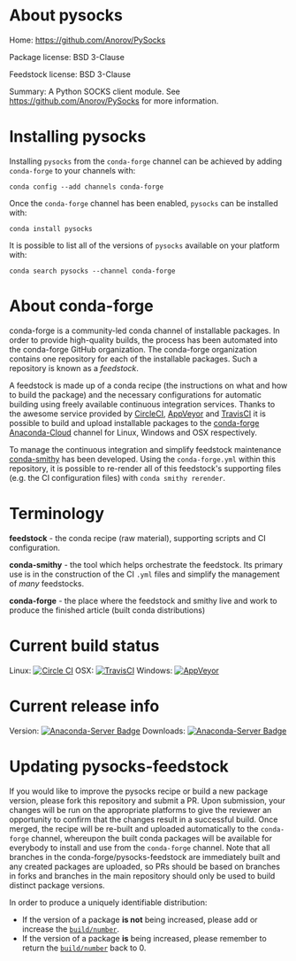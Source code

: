 About pysocks
=============

Home: https://github.com/Anorov/PySocks

Package license: BSD 3-Clause

Feedstock license: BSD 3-Clause

Summary: A Python SOCKS client module. See https://github.com/Anorov/PySocks for more information.



Installing pysocks
==================

Installing `pysocks` from the `conda-forge` channel can be achieved by adding `conda-forge` to your channels with:

```
conda config --add channels conda-forge
```

Once the `conda-forge` channel has been enabled, `pysocks` can be installed with:

```
conda install pysocks
```

It is possible to list all of the versions of `pysocks` available on your platform with:

```
conda search pysocks --channel conda-forge
```


About conda-forge
=================

conda-forge is a community-led conda channel of installable packages.
In order to provide high-quality builds, the process has been automated into the
conda-forge GitHub organization. The conda-forge organization contains one repository
for each of the installable packages. Such a repository is known as a *feedstock*.

A feedstock is made up of a conda recipe (the instructions on what and how to build
the package) and the necessary configurations for automatic building using freely
available continuous integration services. Thanks to the awesome service provided by
[CircleCI](https://circleci.com/), [AppVeyor](http://www.appveyor.com/)
and [TravisCI](https://travis-ci.org/) it is possible to build and upload installable
packages to the [conda-forge](https://anaconda.org/conda-forge)
[Anaconda-Cloud](http://docs.anaconda.org/) channel for Linux, Windows and OSX respectively.

To manage the continuous integration and simplify feedstock maintenance
[conda-smithy](http://github.com/conda-forge/conda-smithy) has been developed.
Using the ``conda-forge.yml`` within this repository, it is possible to re-render all of
this feedstock's supporting files (e.g. the CI configuration files) with ``conda smithy rerender``.


Terminology
===========

**feedstock** - the conda recipe (raw material), supporting scripts and CI configuration.

**conda-smithy** - the tool which helps orchestrate the feedstock.
                   Its primary use is in the construction of the CI ``.yml`` files
                   and simplify the management of *many* feedstocks.

**conda-forge** - the place where the feedstock and smithy live and work to
                  produce the finished article (built conda distributions)

Current build status
====================

Linux: [![Circle CI](https://circleci.com/gh/conda-forge/pysocks-feedstock.svg?style=shield)](https://circleci.com/gh/conda-forge/pysocks-feedstock)
OSX: [![TravisCI](https://travis-ci.org/conda-forge/pysocks-feedstock.svg?branch=master)](https://travis-ci.org/conda-forge/pysocks-feedstock)
Windows: [![AppVeyor](https://ci.appveyor.com/api/projects/status/github/conda-forge/pysocks-feedstock?svg=True)](https://ci.appveyor.com/project/conda-forge/pysocks-feedstock/branch/master)

Current release info
====================
Version: [![Anaconda-Server Badge](https://anaconda.org/conda-forge/pysocks/badges/version.svg)](https://anaconda.org/conda-forge/pysocks)
Downloads: [![Anaconda-Server Badge](https://anaconda.org/conda-forge/pysocks/badges/downloads.svg)](https://anaconda.org/conda-forge/pysocks)


Updating pysocks-feedstock
==========================

If you would like to improve the pysocks recipe or build a new
package version, please fork this repository and submit a PR. Upon submission,
your changes will be run on the appropriate platforms to give the reviewer an
opportunity to confirm that the changes result in a successful build. Once
merged, the recipe will be re-built and uploaded automatically to the
`conda-forge` channel, whereupon the built conda packages will be available for
everybody to install and use from the `conda-forge` channel.
Note that all branches in the conda-forge/pysocks-feedstock are
immediately built and any created packages are uploaded, so PRs should be based
on branches in forks and branches in the main repository should only be used to
build distinct package versions.

In order to produce a uniquely identifiable distribution:
 * If the version of a package **is not** being increased, please add or increase
   the [``build/number``](http://conda.pydata.org/docs/building/meta-yaml.html#build-number-and-string).
 * If the version of a package **is** being increased, please remember to return
   the [``build/number``](http://conda.pydata.org/docs/building/meta-yaml.html#build-number-and-string)
   back to 0.
